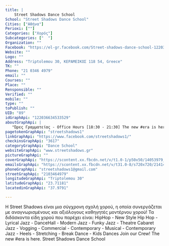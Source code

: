 ```yaml
---
title: |
    Street Shadows Dance School
School: "Street Shadows Dance School"
Cities: ["Αθήνα"]
Perioxi: [""]
Categories: ["Χορός"]
Subcategories: ["  "]
Organization: ""
Facebook: "https://el-gr.facebook.com/Street-shadows-dance-school-122036634533529/about"
Website: ""
Logo: ""
Address: "Triptolemou 30, ΚΕΡΑΜΕΙΚΟΣ 118 54, Greece"
TK: ""
Phone: "21 0346 4979"
email: ""
Courses: ""
Place: ""
Rensponsible: ""
Verified: ""
mobile: ""
type: ""
toPublish: ""
UID: "89"
idGraphApi: "122036634533529"
aboutGraphApi: | 
   "Ώρες Γραμματείας - Office Hours [18:30 - 21:30] The new #era is here. Join Us, Today_"
pagetokenGraphApi: "streetshadows1"
linkGraphApi: "https://www.facebook.com/streetshadows1/"
checkinsGraphApi: "3617"
categoryGraphApi: "Dance School"
websiteGraphApi: "www.streetshadows.gr"
pictureGraphApi: ""
coverGraphApi: "https://scontent.xx.fbcdn.net/v/t1.0-1/p50x50/14053979_1169441533126362_608825177989570844_n.jpg?oh=9a526d9788934c82dcacee5597feea69&amp;oe=5B0333BD"
emailsGraphApi: "https://scontent.xx.fbcdn.net/v/t31.0-8/s720x720/21414928_1682285475175296_1524395394010390886_o.jpg?oh=708476b7e533fd1b144019e3a42a2684&amp;oe=5B379599"
phoneGraphApi: "streetshadows1@gmail.com"
streetGraphApi: "2103464979"
longitudeGraphApi: "Triptolemou 30"
latitudeGraphApi: "23.71181"
locatedinGraphApi: "37.9791"

---
```


Η Street Shadows είναι μια σύγχρονη σχολή χορού, η οποία συνεργάζεται με αναγνωρισμένους και αξιόλογους καθηγητές μοντέρνου χορού! Τα διδάσκοντα είδη χορού που παρέχει είναι: HipHop - New Style Hip Hop - Lyrical Jazz - DanceHall - Modern Jazz - Funky Jazz - Theatre Cabaret Jazz - Vogging - Commercial - Contemporary - Musical - Contemporary Jazz - Heels - Stretching - Break Dance - Kids Dances Join our Crew! The new #era is here. Street Shadows Dance School

